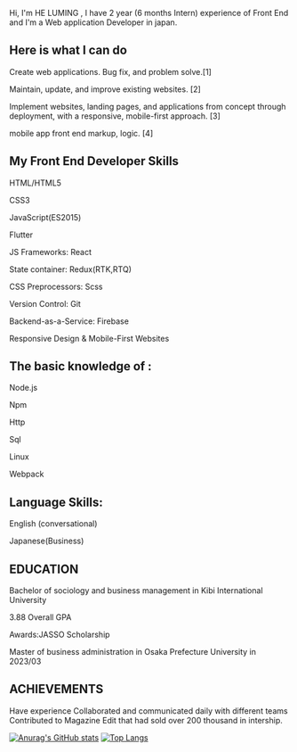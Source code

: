 Hi, I'm HE LUMING , I have  2 year (6 months Intern) experience of Front End and I'm a  Web application Developer in japan.

## Here is what I can do

Create web applications. Bug fix, and problem solve.[1]

Maintain, update, and improve existing websites. [2]

Implement websites, landing pages, and applications from concept through deployment, with a responsive, mobile-first approach. [3]

mobile app front end markup, logic. [4]

## My Front End Developer Skills

HTML/HTML5

CSS3

JavaScript(ES2015)

Flutter

JS Frameworks: React

State container: Redux(RTK,RTQ)

CSS Preprocessors: Scss

Version Control: Git

Backend-as-a-Service: Firebase

Responsive Design & Mobile-First Websites

## The basic knowledge of :

Node.js

Npm

Http

Sql

Linux

Webpack

## Language Skills:

English (conversational)

Japanese(Business)

## EDUCATION

Bachelor of sociology and business management in Kibi International University

3.88 Overall GPA

Awards:JASSO Scholarship

Master of business administration in Osaka Prefecture University in 2023/03

## ACHIEVEMENTS

Have experience Collaborated and communicated daily with different teams Contributed to Magazine Edit that had sold over 200 thousand in intership.

[![Anurag's GitHub stats](https://github-readme-stats.vercel.app/api?username=lostelfhlm)](https://github.com/anuraghazra/github-readme-stats)
[![Top Langs](https://github-readme-stats.vercel.app/api/top-langs/?username=lostelfhlm)](https://github.com/anuraghazra/github-readme-stats)
